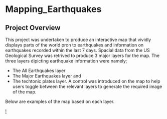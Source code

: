# Mapping_Earthquakes

## Project Overview

This project was undertaken to produce an interactive map that vividly displays parts of the world pron to earthquakes and information on earthquakes recorded within the last 7 days.
Spacial data from the US Geological Survey was retrived to produce 3 major layers for the map.
The three layers dipicting earthquake information were namely;
- The All Earthquakes layer
- The Major Earthquakes layer and 
- The techtonic plates layer.
A control was introduced on the map to help users toggle between the relevant layers to generate the required image of the map. 

Below are examples of the map based on each layer.

[!](https://github.com/emmanuelbrim/Mapping_Earthquakes/blob/main/Earthquake_Challenge/static/images/All%20earthquakes.PNG)
